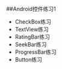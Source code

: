 ##Android控件练习1  
* CheckBox练习  
* TextView练习  
* RatingBar练习  
* SeekBar练习  
* ProgressBar练习  
* Button练习

